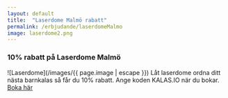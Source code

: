 ```yaml
---
layout: default
title:  "Laserdome Malmö rabatt"
permalink: /erbjudande/laserdomeMalmo
image: laserdome2.png
---
```

### 10% rabatt på Laserdome Malmö
![Laserdome](/images/{{ page.image | escape }})
Låt laserdome ordna ditt nästa barnkalas så får du 10% rabatt. Ange koden KALAS.IO när du bokar. [Boka här](http://malmo.laserdome.se/barnkalas/)
